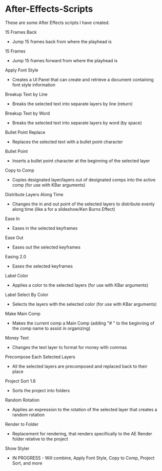 # After-Effects-Scripts

These are some After Effects scripts I have created.

15 Frames Back
 - Jump 15 frames back from where the playhead is

15 Frames
 - Jump 15 frames forward from where the playhead is

Apply Font Style
 - Creates a UI Panel that can create and retrieve a document containing font style information

Breakup Text by Line
 - Breaks the selected text into separate layers by line (return)

Breakup Text by Word
 - Breaks the selected text into separate layers by word (by space)

Bullet Point Replace
 - Replaces the selected text with a bullet point character

Bullet Point
 - Inserts a bullet point character at the beginning of the selected layer

Copy to Comp
 - Copies designated layer/layers out of designated comps into the active comp (for use with KBar arguments)

Distribute Layers Along Time
 - Changes the in and out point of the selected layers to distribute evenly along time (like a for a slideshow/Ken Burns Effect)

Ease In
 - Eases in the selected keyframes

Ease Out
 - Eases out the selected keyframes

Easing 2.0
 - Eases the selected keyframes

Label Color
 - Applies a color to the selected layers (for use with KBar arguments)

Label Select By Color
 - Selects the layers with the selected color (for use with KBar arguments)

Make Main Comp
 - Makes the current comp a Main Comp (adding "# " to the beginning of the comp name to assist in organizing)

Money Text
 - Changes the text layer to format for money with commas

Precompose Each Selected Layers
 - All the selected layers are precomposed and replaced back to their place

Project Sort 1.6
 - Sorts the project into folders

Random Rotation
 - Applies an expression to the rotation of the selected layer that creates a random rotation

Render to Folder
 - Replacement for rendering, that renders specifically to the AE Render folder relative to the project

Show Styler
 - IN PROGRESS - Will combine, Apply Font Style, Copy to Comp, Project Sort, and more

